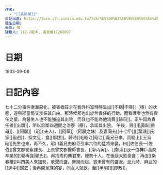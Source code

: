 ```yaml
---
作者:
  - "[[吳新榮]]"
日記出處: https://taco.ith.sinica.edu.tw/tdk/%E5%90%B3%E6%96%B0%E6%A6%AE%E6%97%A5%E8%A8%98/1933-09-08
發生日期: 
天氣: 晴
建檔人: 112-2範本, 張哲維11208007
---
```


# 日期
1933-09-08

# 日記內容

七十二分事件漸漸惡化，被害者莊才在我外科室時時呈出[[不穩|不隱]]〔穩〕的狀態，遂與郡當局交涉任其自由。那時候郡也出於無責任的行動，而看護者也無有責任之輩。為醫生人也不能強迫其出院，而且也不能為他消費[[歸日]]。正午因為責任者[[出頭]]，所以診斷四週間之治寮〔療〕，承諾其出院。 午後，與[[毛黃趾|岳母]]、[[阿願]]（昭江夫人）、[[阿華]]（阿願之妹）及妻同去[[十七甲]][[葉蹺]]氏家[[𨑨迌]]，採文旦，食[[那拔]]。歸時[[毛昭江|昭江]]義兄已來。而晚上[[王烏硈]]先生也來，再不久，昭川義兄由麻豆引率六位的猛將來襲，曰[[佐伯長一|佐伯]]曾文郡警察課長、上原曾文郡醫師會長、[[郭丙寅]]、[[鄭漢]]及一位神戶高商卒業的[[郭再強|郭氏]]，再招周約典君來，總勢十人，在後庭大飲豪食；再由[[樂春樓]]叫四美人來加勢，歌聲而盛，舞踊而起，實未曾有的盛況。至九時，麻豆的[[連中]]歸去；後再開家族的宴，同女人就飲，至[[半明]][[即散]]。